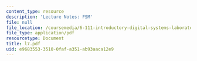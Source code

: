 ```yaml
---
content_type: resource
description: 'Lecture Notes: FSM'
file: null
file_location: /coursemedia/6-111-introductory-digital-systems-laboratory-fall-2002/e968355335100fafa351ab93aaca12e9_l7.pdf
file_type: application/pdf
resourcetype: Document
title: l7.pdf
uid: e9683553-3510-0faf-a351-ab93aaca12e9
---
```

